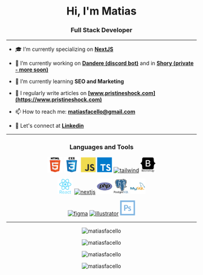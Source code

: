 <h1 align="center">Hi, I'm Matias</h1>
<h3 align="center">Full Stack Developer</h3>

---
- 🎓 I’m currently specializing on **[NextJS](https://nextjs.org)**

- 🔭 I’m currently working on **[Dandere (discord bot)](https://github.com/matiasfacello/dandere)** and in **[Shory (private - more soon)](https://github.com/matiasfacello/shory)**

- 🌱 I’m currently learning **SEO and Marketing**

- 📝 I regularly write articles on **[www.pristineshock.com](https://www.pristineshock.com)**

- 📫 How to reach me: **matiasfacello@gmail.com**

- 👋 Let's connect at **[Linkedin](https://linkedin.com/in/matiasfacello)**

---


<h3 align="center">Languages and Tools</h3>

<p align="center">
  <a href="https://www.w3.org/html/" target="_blank" rel="noreferrer"><img src="https://raw.githubusercontent.com/devicons/devicon/master/icons/html5/html5-original-wordmark.svg" alt="html5" width="40" height="40"/></a>
  <a href="https://www.w3schools.com/css/" target="_blank" rel="noreferrer"><img src="https://raw.githubusercontent.com/devicons/devicon/master/icons/css3/css3-original-wordmark.svg" alt="css3" width="40" height="40"/></a>
  <a href="https://developer.mozilla.org/en-US/docs/Web/JavaScript" target="_blank" rel="noreferrer"><img src="https://raw.githubusercontent.com/devicons/devicon/master/icons/javascript/javascript-original.svg" alt="javascript" width="40" height="40"/></a>
  <a href="https://www.typescriptlang.org/" target="_blank" rel="noreferrer"><img src="https://raw.githubusercontent.com/devicons/devicon/master/icons/typescript/typescript-original.svg" alt="typescript" width="40" height="40"/></a>
  <a href="https://tailwindcss.com/" target="_blank" rel="noreferrer"><img src="https://www.vectorlogo.zone/logos/tailwindcss/tailwindcss-icon.svg" alt="tailwind" width="40" height="40"/></a>
  <a href="https://getbootstrap.com" target="_blank" rel="noreferrer"><img src="https://raw.githubusercontent.com/devicons/devicon/master/icons/bootstrap/bootstrap-plain-wordmark.svg" alt="bootstrap" width="40" height="40"/></a> 
</p>

<p align="center">
  <a href="https://reactjs.org/" target="_blank" rel="noreferrer"><img src="https://raw.githubusercontent.com/devicons/devicon/master/icons/react/react-original-wordmark.svg" alt="react" width="40" height="40"/></a>
  <a href="https://nextjs.org/" target="_blank" rel="noreferrer"><img src="https://cdn.worldvectorlogo.com/logos/nextjs-2.svg" alt="nextjs" width="40" height="40"/></a>
  <a href="https://www.php.net" target="_blank" rel="noreferrer"><img src="https://raw.githubusercontent.com/devicons/devicon/master/icons/php/php-original.svg" alt="php" width="40" height="40"/></a>
  <a href="https://www.postgresql.org" target="_blank" rel="noreferrer"><img src="https://raw.githubusercontent.com/devicons/devicon/master/icons/postgresql/postgresql-original-wordmark.svg" alt="postgresql" width="40" height="40"/></a>
  <a href="https://www.mysql.com/" target="_blank" rel="noreferrer"><img src="https://raw.githubusercontent.com/devicons/devicon/master/icons/mysql/mysql-original-wordmark.svg" alt="mysql" width="40" height="40"/></a> 
</p>

<p align="center">
  <a href="https://www.figma.com/" target="_blank" rel="noreferrer"><img src="https://www.vectorlogo.zone/logos/figma/figma-icon.svg" alt="figma" width="40" height="40"/></a> 
  <a href="https://www.adobe.com/in/products/illustrator.html" target="_blank" rel="noreferrer"><img src="https://www.vectorlogo.zone/logos/adobe_illustrator/adobe_illustrator-icon.svg" alt="illustrator" width="40" height="40"/></a>
  <a href="https://www.photoshop.com/en" target="_blank" rel="noreferrer"><img src="https://raw.githubusercontent.com/devicons/devicon/master/icons/photoshop/photoshop-line.svg" alt="photoshop" width="40" height="40"/></a>
</p>

---

<p align="center">
  <img src="https://github-readme-stats.vercel.app/api/top-langs?username=matiasfacello&show_icons=true&title_color=000000&locale=en&layout=compact" alt="matiasfacello" />
</p>

<p align="center">
  <img src="https://github-readme-stats.vercel.app/api?username=matiasfacello&show_icons=true&locale=en" alt="matiasfacello" />
</p>

<p align="center">
  <img src="https://github-readme-streak-stats.herokuapp.com/?user=matiasfacello&" alt="matiasfacello" />
</p>

<p align="center">
  <img src="https://komarev.com/ghpvc/?username=matiasfacello&label=Profile%20views&color=0e75b6&style=flat" alt="matiasfacello" />
</p>

